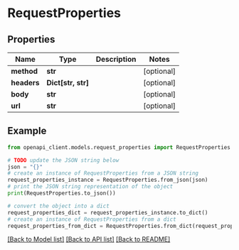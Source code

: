# RequestProperties


## Properties

Name | Type | Description | Notes
------------ | ------------- | ------------- | -------------
**method** | **str** |  | [optional] 
**headers** | **Dict[str, str]** |  | [optional] 
**body** | **str** |  | [optional] 
**url** | **str** |  | [optional] 

## Example

```python
from openapi_client.models.request_properties import RequestProperties

# TODO update the JSON string below
json = "{}"
# create an instance of RequestProperties from a JSON string
request_properties_instance = RequestProperties.from_json(json)
# print the JSON string representation of the object
print(RequestProperties.to_json())

# convert the object into a dict
request_properties_dict = request_properties_instance.to_dict()
# create an instance of RequestProperties from a dict
request_properties_from_dict = RequestProperties.from_dict(request_properties_dict)
```
[[Back to Model list]](../README.md#documentation-for-models) [[Back to API list]](../README.md#documentation-for-api-endpoints) [[Back to README]](../README.md)


